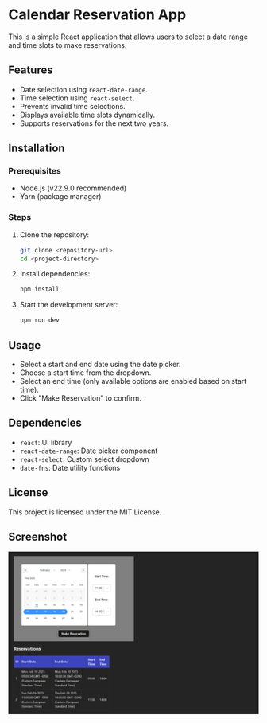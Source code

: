 # Calendar Reservation App

This is a simple React application that allows users to select a date range and time slots to make reservations.

## Features
- Date selection using `react-date-range`.
- Time selection using `react-select`.
- Prevents invalid time selections.
- Displays available time slots dynamically.
- Supports reservations for the next two years.

## Installation

### Prerequisites
- Node.js (v22.9.0 recommended)
- Yarn (package manager)

### Steps
1. Clone the repository:
   ```sh
   git clone <repository-url>
   cd <project-directory>
   ```
2. Install dependencies:
   ```sh
   npm install
   ```
3. Start the development server:
   ```sh
   npm run dev
   ```

## Usage
- Select a start and end date using the date picker.
- Choose a start time from the dropdown.
- Select an end time (only available options are enabled based on start time).
- Click "Make Reservation" to confirm.

## Dependencies
- `react`: UI library
- `react-date-range`: Date picker component
- `react-select`: Custom select dropdown
- `date-fns`: Date utility functions

## License
This project is licensed under the MIT License.

## Screenshot

![React Calendar](./assets/react_calendar.png)



